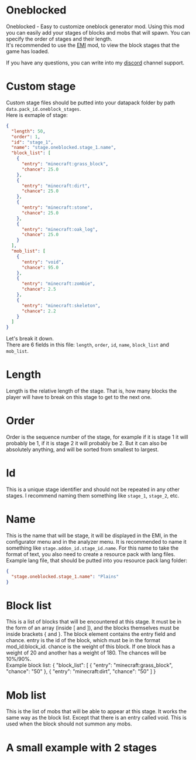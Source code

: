 # Oneblocked
Oneblocked - Easy to customize oneblock generator mod. 
Using this mod you can easily add your stages of blocks and mobs that will spawn. 
You can specify the order of stages and their length. </br>
It's recommended to use the [EMI](https://modrinth.com/mod/emi) mod, to view the block stages that the game has loaded.

If you have any questions, you can write into my [discord](https://discord.gg/3vyGkz4ZWM) channel support.

# Custom stage
Custom stage files should be putted into your datapack folder by path `data.pack_id.oneblock_stages`. </br>
Here is exmaple of stage:
```json
{
  "length": 50,
  "order": 1,
  "id": "stage_1",
  "name": "stage.oneblocked.stage_1.name",
  "block_list": [
    {
      "entry": "minecraft:grass_block",
      "chance": 25.0
    },
    {
      "entry": "minecraft:dirt",
      "chance": 25.0
    },
    {
      "entry": "minecraft:stone",
      "chance": 25.0
    },
    {
      "entry": "minecraft:oak_log",
      "chance": 25.0
    }
  ],
  "mob_list": [
    {
      "entry": "void",
      "chance": 95.0
    },
    {
      "entry": "minecraft:zombie",
      "chance": 2.5
    },
    {
      "entry": "minecraft:skeleton",
      "chance": 2.2
    }
  ]
}
```
Let's break it down. </br>
There are 6 fields in this file: `length`, `order`, `id`, `name`, `block_list` and `mob_list`. </br>
# Length
Length is the relative length of the stage. That is, how many blocks the player will have to break on this stage to get to the next one.
# Order
Order is the sequence number of the stage, for example if it is stage 1 it will probably be 1, if it is stage 2 it will probably be 2. But it can also be absolutely anything, and will be sorted from smallest to largest.
# Id
This is a unique stage identifier and should not be repeated in any other stages. I recommend naming them something like `stage_1`, `stage_2`, etc.
# Name
This is the name that will be stage, it will be displayed in the EMI, in the configurator menu and in the analyzer menu. It is recommended to name it something like `stage.addon_id.stage_id.name`.
For this name to take the format of text, you also need to create a resource pack with lang files. </br>
Example lang file, that should be putted into you resource pack lang folder:
```json
{
  "stage.oneblocked.stage_1.name": "Plains"
}
```
# Block list
This is a list of blocks that will be encountered at this stage. It must be in the form of an array (inside [ and ]), and the blocks themselves must be inside brackets { and }.
The block element contains the entry field and chance. entry is the id of the block, which must be in the format mod_id:block_id. chance is the weight of this block.
If one block has a weight of 20 and another has a weight of 180. The chances will be 10%/90%. </br>
Example block list:
{
  "block_list": [
    {
      "entry": "minecraft:grass_block",
      "chance": "50"
    },
    {
      "entry": "minecraft:dirt",
      "chance": "50"
  ]
}
# Mob list
This is the list of mobs that will be able to appear at this stage. It works the same way as the block list. Except that there is an entry called void. This is used when the block should not summon any mobs.
# A small example with 2 stages
